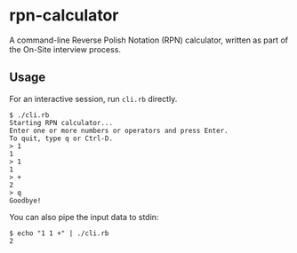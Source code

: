 # rpn-calculator
A command-line Reverse Polish Notation (RPN) calculator, written as part of the On-Site interview process.

## Usage

For an interactive session, run `cli.rb` directly.

```
$ ./cli.rb
Starting RPN calculator...
Enter one or more numbers or operators and press Enter.
To quit, type q or Ctrl-D.
> 1
1
> 1
1
> +
2
> q
Goodbye!
```

You can also pipe the input data to stdin:

```
$ echo "1 1 +" | ./cli.rb
2
```
